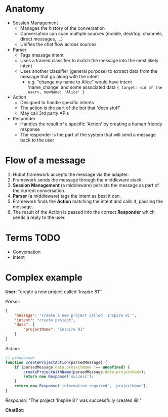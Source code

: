 # Anatomy
* Session Management
	- Manages the history of the conversation
	- Conversation can span multiple sources (mobile, desktop, channels, direct messages, ...)
	- Unifies the chat flow across sources
* Parser
	- Tags message intent
	- Uses a trained classifier to match the message into the most likely intent
	- Uses another classifier (general purpose) to extract data from the message that go along with the intent
		- e.g. "change my name to Alice" would have intent 'name_change' and some associated data `{ target: <id of the user>, newName: 'Alice' }`
* Action
	- Designed to handle specific intents
	- The action is the part of the bot that 'does stuff'
	- May call 3rd party APIs
* Responder
	- Handles the result of a specific 'Action' by creating a human friendy response
	- The responder is the part of the system that will send a message back to the user

# Flow of a message
1. Hubot framework accepts the message via the adapter.
2. Framework sends the message through the middleware stack.
3. **Session Management** (a middleware) persists the message as part of the current conversation.
4. **Parser** (a middleware) tags the intent as best it can.
5. Framework finds the **Action** matching the intent and calls it, passing the message.
6. The result of the Action is passed into the correct **Responder** which sends a reply to the user.

# Terms **TODO**
* Conversation
* Intent

# Complex example
**User**: "create a new project called 'Inspire 81'"

*Parser*: 	
```json
{
	"message": "create a new project called 'Inspire 81'",
	"intent": "create project",
	"data": {
		"projectName": "Inspire 81"
	}
}
```
*Action*:
```javascript
// pseudocode
function createProjectAction(parsedMessage) {
	if (parsedMessage.data.projectName !== undefined) {
		createProjectWithName(parsedMessage.data.projectName);
		return new Response('success');
	}
	return new Response('information required', 'projectName');
}
```

*Response*: "The project 'Inspire 81' was successfully created 😀!"

**ChatBot**: <Response>
